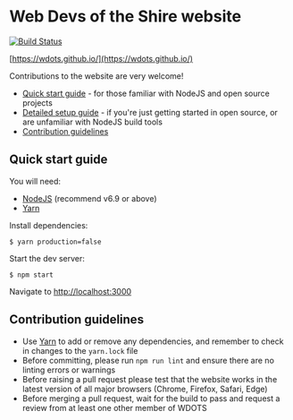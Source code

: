 # Web Devs of the Shire website

[![Build Status](https://travis-ci.org/WDOTS/wdots.github.io.svg)](https://travis-ci.org/WDOTS/wdots.github.io)

[https://wdots.github.io/](https://wdots.github.io/)

Contributions to the website are very welcome!

- [Quick start guide](#quick-start-guide) - for those familiar with NodeJS and open source projects
- [Detailed setup guide](docs/detailed-setup-guide.md) - if you're just getting started in open source, or are unfamiliar with NodeJS build tools
- [Contribution guidelines](#contribution-guidelines)

## Quick start guide

You will need:

- [NodeJS](https://nodejs.org) (recommend v6.9 or above)
- [Yarn](https://yarnpkg.com/)

Install dependencies:

```
$ yarn production=false
```

Start the dev server:

```
$ npm start
```

Navigate to [http://localhost:3000](http://localhost:3000)


## Contribution guidelines

- Use [Yarn](https://yarnpkg.com/) to add or remove any dependencies, and remember to check in changes to the
 `yarn.lock` file
- Before committing, please run `npm run lint` and ensure there are no linting errors or warnings
- Before raising a pull request please test that the website works in the latest version
 of all major browsers (Chrome, Firefox, Safari, Edge)
- Before merging a pull request, wait for the build to pass and request a review from at least one other member of WDOTS
